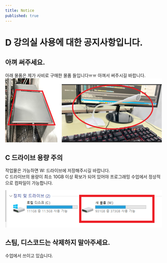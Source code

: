 ```yaml
---
title: Notice
published: true
---
```


# D 강의실 사용에 대한 공지사항입니다.
## 아껴 써주세요.
아래 물품은 제가 사비로 구매한 물품 들입니다ㅠㅠ 아껴서 써주시길 바랍니다.<br/>
![Images/Notice/Device.png](Images/Notice/Device.png)<br/>

## C 드라이브 용량 주의
작업물은 가능하면 W: 드라이브에 저장해주시길 바랍니다.<br/>
C 드라이브의 용량이 최소 10GB 이상 확보가 되어 있어야 프로그래밍 수업에서 정상적으로 컴파일이 가능합니다.<br/>

![Images/Notice/Drive.png](Images/Notice/Drive.png)<br/>

## 스팀, 디스코드는 삭제하지 말아주세요.
수업에서 쓰이고 있습니다.
